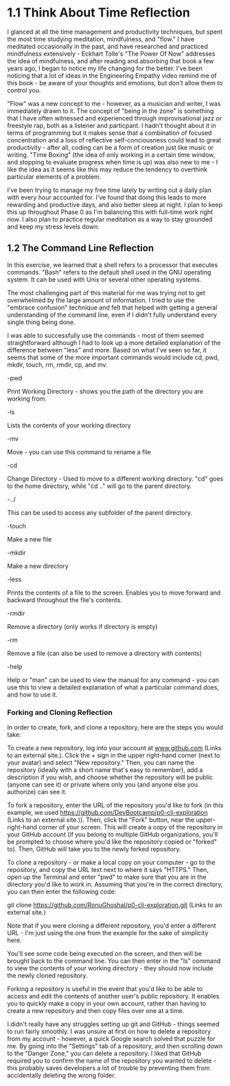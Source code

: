 # 1.1 Think About Time Reflection

I glanced at all the time management and productivity techniques, but spent the most time studying meditation, mindfulness, and "flow." I have meditated occasionally in the past, and have researched and practiced mindfulness extensively - Eckhart Tolle's "The Power Of Now" addresses the idea of mindfulness, and after reading and absorbing that book a few years ago, I began to notice my life changing for the better. I've been noticing that a lot of ideas in the Engineering Empathy video remind me of this book - be aware of your thoughts and emotions, but don't allow them to control you.

"Flow" was a new concept to me - however, as a musician and writer, I was immediately drawn to it. The concept of "being in the zone" is something that I have often witnessed and experienced through improvisational jazz or freestyle rap, both as a listener and particpant. I hadn't thought about it in terms of programming but it makes sense that a combination of focused concentration and a loss of reflective self-conciousness could lead to great productivity - after all, coding can be a form of creation just like music or writing. "Time Boxing" (the idea of only working in a certain time window, and stopping to evaluate progress when time is up) was also new to me - I like the idea as it seems like this may reduce the tendency to overthink particular elements of a problem.

I've been trying to manage my free time lately by writing out a daily plan with every hour accounted for. I've found that doing this leads to more rewarding and productive days, and also better sleep at night. I plan to keep this up throughout Phase 0 as I'm balancing this with full-time work right now. I also plan to practice regular meditation as a way to stay grounded and keep my stress levels down.

## 1.2 The Command Line Reflection

In this exercise, we learned that a shell refers to a processor that executes commands. "Bash" refers to the default shell used in the GNU operating system. It can be used with Unix or several other operating systems.

The most challenging part of this material for me was trying not to get overwhelmed by the large amount of information. I tried to use the "embrace confusion" technique and felt that helped with getting a general understanding of the command line, even if I didn't fully understand every single thing being done.

I was able to successfully use the commands - most of them seemed straightforward although I had to look up a more detailed explanation of the difference between "less" and more. Based on what I've seen so far, it seems that some of the more important commands would include cd, pwd, mkdir, touch, rm, rmdir, cp, and mv.

-pwd

Print Working Directory - shows you the path of the directory you are working from.

-ls

Lists the contents of your working directory

-mv

Move - you can use this command to rename a file

-cd

Change Directory - Used to move to a different working directory. "cd" goes to the home directory, while "cd .." will go to the parent directory.

-../

This can be used to access any subfolder of the parent directory.

-touch

Make a new file

-mkdir

Make a new directory

-less

Prints the contents of a file to the screen. Enables you to move forward and backward throughout the file's contents.

-rmdir

Remove a directory (only works if directory is empty)

-rm

Remove a file (can also be used to remove a directory with contents)

-help

Help or "man" can be used to view the manual for any command - you can use this to view a detailed explanation of what a particular command does, and how to use it.

### Forking and Cloning Reflection

In order to create, fork, and clone a repository, here are the steps you would take:

To create a new repository, log into your account at www.github.com (Links to an external site.). Click the + sign in the upper right-hand corner (next to your avatar) and select "New repository." Then, you can name the repository (ideally with a short name that's easy to remember), add a description if you wish, and choose whether the repository will be public (anyone can see it) or private where only you (and anyone else you authorize) can see it.

To fork a repository, enter the URL of the repository you'd like to fork (in this example, we used https://github.com/DevBootcamp/p0-cli-exploration (Links to an external site.)). Then, click the "Fork" button, near the upper-right-hand corner of your screen. This will create a copy of the repository in your GitHub account (if you belong to multiple GitHub organizations, you'll be prompted to choose where you'd like the repository copied or "forked" to). Then, GitHub will take you to the newly forked repository.

To clone a repository - or make a local copy on your computer - go to the repository, and copy the URL text next to where it says "HTTPS."  Then, open up the Terminal and enter "pwd" to make sure that you are in the directory you'd like to work in.  Assuming that you're in the correct directory, you can then enter the following code:

git clone https://github.com/RonuGhoshal/p0-cli-exploration.git (Links to an external site.)

Note that if you were cloning a different repository, you'd enter a different URL - I'm just using the one from the example for the sake of simplicity here.

You'll see some code being executed on the screen, and then will be brought back to the command line. You can then enter in the "ls" command to view the contents of your working directory - they should now include the newly cloned repository.

Forking a repository is useful in the event that you'd like to be able to access and edit the contents of another user's public repository. It enables you to quickly make a copy in your own account, rather than having to create a new repository and then copy files over one at a time.

I didn't really have any struggles setting up git and GitHub - things seemed to run fairly smoothly. I was unsure at first on how to delete a repository from my account - however, a quick Google search solved that puzzle for me. By going into the "Settings" tab of a repository, and then scrolling down to the "Danger Zone," you can delete a repository. I liked that GitHub required you to confirm the name of the repository you wanted to delete - this probably saves developers a lot of trouble by preventing them from accidentally deleting the wrong folder.

